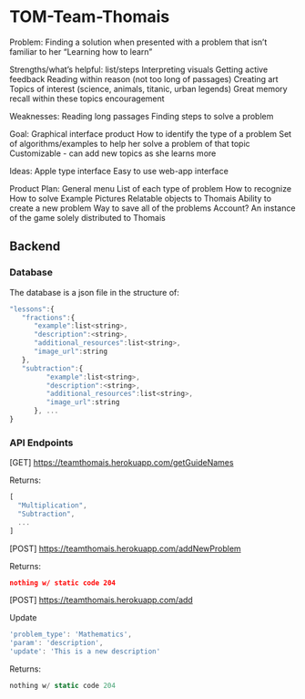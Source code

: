 # TOM-Team-Thomais

Problem:
Finding a solution when presented with a problem that isn’t familiar to her
“Learning how to learn”


Strengths/what’s helpful:
list/steps
Interpreting visuals
Getting active feedback
Reading within reason (not too long of passages)
Creating art
Topics of interest (science, animals, titanic, urban legends)
Great memory recall within these topics
encouragement

Weaknesses:
Reading long passages
Finding steps to solve a problem


Goal:
Graphical interface product
How to identify the type of a problem
Set of algorithms/examples to help her solve a problem of that topic
Customizable - can add new topics as she learns more

Ideas:
Apple type interface
Easy to use web-app interface

Product Plan:
General menu
List of each type of problem
How to recognize
How to solve
Example
Pictures
Relatable objects to Thomais
Ability to create a new problem
Way to save all of the problems
Account?
An instance of the game solely distributed to Thomais

## Backend

### Database

The database is a json file in the structure of:


```javascript
"lessons":{
   "fractions":{
      "example":list<string>,
      "description":<string>,
      "additional_resources":list<string>,
      "image_url":string
   },
   "subtraction":{
         "example":list<string>,
         "description":<string>,
         "additional_resources":list<string>,
         "image_url":string
      }, ...
}
```


### API Endpoints

[GET] https://teamthomais.herokuapp.com/getGuideNames

Returns:

```javascript
[
  "Multiplication",
  "Subtraction",
  ...
]
```

[POST] https://teamthomais.herokuapp.com/addNewProblem

Returns:

```json
nothing w/ static code 204
```


[POST] https://teamthomais.herokuapp.com/add

Update
```javascript
'problem_type': 'Mathematics',
'param': 'description',
'update': 'This is a new description'

```

Returns:

```javascript
nothing w/ static code 204
```
